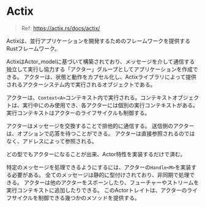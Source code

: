 # Actix

> Ref: https://actix.rs/docs/actix/

Actixは、並行アプリケーションを開発するためのフレームワークを提供するRustフレームワーク。

ActixはActor_modelに基づいて構築されており、メッセージを介して通信する独立して実行し協力する「アクター」グループとしてアプリケーションを作成できる。
アクターは、状態と動作をカプセル化し、Actixライブラリによって提供されるアクターシステム内で実行されるオブジェクトである。

アクターは、`Context<A>`コンテキスト内で実行される。コンテキストオブジェクトは、実行中にのみ使用でき、各アクターには個別の実行コンテキストがある。
実行コンテキストはアクターのライフサイクルも制御する。

アクターはメッセージを交換することで排他的に通信する。
送信側のアクターは、オプションで応答を待つことができる。
アクターは直接参照されるのではなく、アドレスによって参照される。

どの型でもアクターになることが出来、Actor特性を実装するだけで済む。

特定のメッセージを処理できるようにするには、アクターの`Handle<M>`を実装する必要がある。
全てのメッセージは静的に型付けされており、非同期で処理できる。
アクターは他のアクターをスポーンしたり、フューチャーやストリームを実行コンテキストに追加したりできる。
このActorトレイトは、アクターのライフサイクルを制御できる幾つかのメソッドを提供する。

